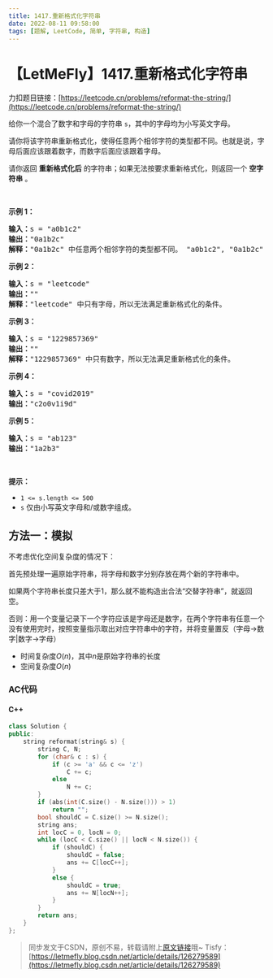 ```yaml
---
title: 1417.重新格式化字符串
date: 2022-08-11 09:58:00
tags: [题解, LeetCode, 简单, 字符串, 构造]
---
```


# 【LetMeFly】1417.重新格式化字符串

力扣题目链接：[https://leetcode.cn/problems/reformat-the-string/](https://leetcode.cn/problems/reformat-the-string/)

<p>给你一个混合了数字和字母的字符串 <code>s</code>，其中的字母均为小写英文字母。</p>

<p>请你将该字符串重新格式化，使得任意两个相邻字符的类型都不同。也就是说，字母后面应该跟着数字，而数字后面应该跟着字母。</p>

<p>请你返回 <strong>重新格式化后</strong> 的字符串；如果无法按要求重新格式化，则返回一个 <strong>空字符串</strong> 。</p>

<p>&nbsp;</p>

<p><strong>示例 1：</strong></p>

<pre><strong>输入：</strong>s = &quot;a0b1c2&quot;
<strong>输出：</strong>&quot;0a1b2c&quot;
<strong>解释：</strong>&quot;0a1b2c&quot; 中任意两个相邻字符的类型都不同。 &quot;a0b1c2&quot;, &quot;0a1b2c&quot;, &quot;0c2a1b&quot; 也是满足题目要求的答案。
</pre>

<p><strong>示例 2：</strong></p>

<pre><strong>输入：</strong>s = &quot;leetcode&quot;
<strong>输出：</strong>&quot;&quot;
<strong>解释：</strong>&quot;leetcode&quot; 中只有字母，所以无法满足重新格式化的条件。
</pre>

<p><strong>示例 3：</strong></p>

<pre><strong>输入：</strong>s = &quot;1229857369&quot;
<strong>输出：</strong>&quot;&quot;
<strong>解释：</strong>&quot;1229857369&quot; 中只有数字，所以无法满足重新格式化的条件。
</pre>

<p><strong>示例 4：</strong></p>

<pre><strong>输入：</strong>s = &quot;covid2019&quot;
<strong>输出：</strong>&quot;c2o0v1i9d&quot;
</pre>

<p><strong>示例 5：</strong></p>

<pre><strong>输入：</strong>s = &quot;ab123&quot;
<strong>输出：</strong>&quot;1a2b3&quot;
</pre>

<p>&nbsp;</p>

<p><strong>提示：</strong></p>

<ul>
	<li><code>1 &lt;= s.length &lt;= 500</code></li>
	<li><code>s</code> 仅由小写英文字母和/或数字组成。</li>
</ul>


    
## 方法一：模拟

不考虑优化空间复杂度的情况下：

首先预处理一遍原始字符串，将字母和数字分别存放在两个新的字符串中。

如果两个字符串长度只差大于1，那么就不能构造出合法“交替字符串”，就返回空。

否则：用一个变量记录下一个字符应该是字母还是数字，在两个字符串有任意一个没有使用完时，按照变量指示取出对应字符串中的字符，并将变量置反（字母->数字|数字->字母）

+ 时间复杂度$O(n)$，其中$n$是原始字符串的长度
+ 空间复杂度$O(n)$

### AC代码

#### C++

```cpp
class Solution {
public:
    string reformat(string& s) {
        string C, N;
        for (char& c : s) {
            if (c >= 'a' && c <= 'z')
                C += c;
            else
                N += c;
        }
        if (abs(int(C.size() - N.size())) > 1)
            return "";
        bool shouldC = C.size() >= N.size();
        string ans;
        int locC = 0, locN = 0;
        while (locC < C.size() || locN < N.size()) {
            if (shouldC) {
                shouldC = false;
                ans += C[locC++];
            }
            else {
                shouldC = true;
                ans += N[locN++];
            }
        }
        return ans;
    }
};
```

> 同步发文于CSDN，原创不易，转载请附上[原文链接](https://blog.letmefly.xyz/2022/08/11/LeetCode%201417.%E9%87%8D%E6%96%B0%E6%A0%BC%E5%BC%8F%E5%8C%96%E5%AD%97%E7%AC%A6%E4%B8%B2/)哦~
> Tisfy：[https://letmefly.blog.csdn.net/article/details/126279589](https://letmefly.blog.csdn.net/article/details/126279589)

